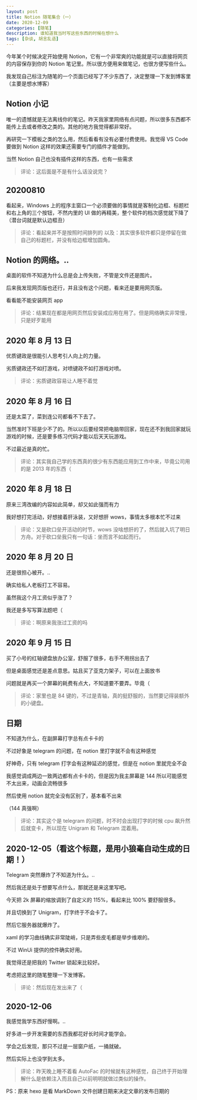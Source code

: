 ```yaml
---
layout: post
title: Notion 随笔集合（一）
date: 2020-12-09
categories: [随笔]
description: 谁知道我当时写这些东西的时候在想什么
tags: [杂谈, 胡言乱语]
---
```


今年某个时候决定开始使用 Notion，它有一个非常爽的功能就是可以直接将网页的内容保存到你的 Notion 笔记里。所以很方便用来做笔记，也很方便写些什么。

我发现自己标注为随笔的一个页面已经写了不少东西了，决定整理一下发到博客里（主要是想水博客）

## Notion 小记

唯一的遗憾就是无法离线你的笔记。昨天我家里网络有点问题，所以很多东西都不能传上去或者修改之类的。其他的地方我觉得都非常好。

再研究一下模板之类的怎么用，然后看看有没有必要付费使用。我觉得 VS Code 要做到 Notion 这样的效果还需要专门的插件才能做到。

当然 Notion 自己也没有插件这样的东西，也有一些需求

> 评论：这后面是不是有什么话没说完？

## 20200810

看起来，Windows 上的程序主窗口一个必须要做的事情就是客制化边框、标题栏和右上角的三个按钮，不然内里的 UI 做的再精美，整个软件的档次感觉就下降了（潜台词就是默认边框丑）

> 评论：看起来并不是按照时间排列的
> 以及：其实很多软件都只是停留在做自己的标题栏，并没有给边框增加圆角。

## Notion 的网络。..

桌面的软件不知道为什么总是会上传失败，不管是文件还是图片。

后来我发现网页版也还行，并且没有这个问题，看来还是要用网页版。

看看能不能安装网页 app

> 评论：结果现在都是用网页然后安装成应用在用了。但是网络确实非常慢，只是好歹能用

## 2020 年 8 月 13 日

优质键政是很能引人思考引人向上的力量。

劣质键政还不如打游戏，对喷键政不如打游戏对喷。

> 评论：劣质键政容易让人睡不着觉

## 2020 年 8 月 16 日

还是太菜了，菜到连公司都看不下去了。

当然准时下班是少不了的。所以以后要经常把电脑带回家，现在还不到我回家就玩游戏的时候，还是要多练习代码才能以后天天玩游戏。

不过最近是真的忙。

> 评论：其实我自己学的东西真的很少有东西能应用到工作中来，毕竟公司用的是 2013 年的东西（

## 2020 年 8 月 18 日

原来三湾改编的内容如此简单，却又如此强而有力

我好想打完活动，好想接着肝泳装，又好想肝 wows，事情太多根本忙不过来

> 评论：又是砍口垒开活动的时节，wows 没啥想肝的了，然后就入坑了明日方舟。对于砍口垒我只有一句话：坐而言不如起而行。

## 2020 年 8 月 20 日

还是很担心被开。..

确实给私人老板打工不容易。

虽然我这个月工资似乎涨了？

我还是多写写算法题吧（

> 评论：啊原来我涨过工资的吗

## 2020 年 9 月 15 日

买了小号的红轴键盘放办公室，舒服了很多，右手不用拐出去了

但是桌面感觉还是差点意思。姑且买了亚克力架子，可以在上面放书

问题就是再买一个屏幕的耗费有点大，不知道要不要弄。毕竟（

> 评论：家里也是 84 键的，不过是青轴，真的挺舒服的，当然要记得装额外的小键盘。

## 日期

不知道为什么，在副屏幕打字总有点卡卡的

不过好象是 telegram 的问题，在 notion 里打字就不会有这种感觉

好神奇，只有 telegram 打字会有这种延迟的感觉，但是在 notion 里就完全不会

我感觉调成两边一致两边都有点卡卡的，但是因为我主屏幕是 144 所以可能感觉不太出来，动画会流畅很多

然后使用 notion 就完全没有区别了，基本看不出来

（144 真强啊）

> 评论：其实这个是 telegram 的问题，时不时会出现打字的时候 cpu 飙升然后就变卡，所以现在 Unigram 和 Telegram 混着用。

## 2020-12-05（看这个标题，是用小狼毫自动生成的日期！）

Telegram 突然爆炸了不知道为什么。..

然后我还是处于想要写点什么，那就还是来这里写吧。

今天把 2k 屏幕的缩放调到了自定义的 115%，看起来比 100% 要舒服很多。

并且切换到了 Unigram，打字终于不会卡了。

然后它服务器就爆炸了。

xaml 的学习曲线确实非常陡峭，只是弄些皮毛都是举步维艰的。

不过 WinUi 提供的控件确实好用。

我觉得还是把我的 Twitter 锁起来比较好。

考虑把这里的随笔整理一下发博客。

> 评论：然后现在发出来了（

## 2020-12-06

我感觉我学东西好慢啊。..

好多进一步开发需要的东西我都花好长时间才能学会。

学会之后发现，那只不过是一层窗户纸，一捅就破。

然后实际上也没学到太多。

> 评论：昨天晚上睡不着看 AutoFac 的时候就有这种感觉，自己终于开始理解什么是依赖注入而且自己以前明明就做过类似的操作。

PS：原来 hexo 是看 MarkDown 文件创建日期来决定文章的发布日期的
